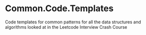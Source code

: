 # Common.Code.Templates
Code templates for common patterns for all the data structures and algorithms looked at in the Leetcode Interview Crash Course
